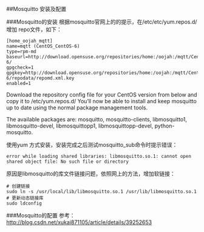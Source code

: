 ##Mosquitto 安装及配置

###Mosquitto的安装
根据mosquitto官网上的的提示，在/etc/etc/yum.repos.d/ 增加 repo文件，如下：

	[home_oojah_mqtt]
	name=mqtt (CentOS_CentOS-6)
	type=rpm-md
	baseurl=http://download.opensuse.org/repositories/home:/oojah:/mqtt/CentOS_CentOS-6/
	gpgcheck=1
	gpgkey=http://download.opensuse.org/repositories/home:/oojah:/mqtt/CentOS_CentOS-6/repodata/repomd.xml.key
	enabled=1


Download the repository config file for your CentOS version from below and copy it to /etc/yum.repos.d/ You’ll now be able to install and keep mosquitto up to date using the normal package management tools.
	
The available packages are: mosquitto, mosquitto-clients, libmosquitto1, libmosquitto-devel, libmosquittopp1, libmosquittopp-devel, python-mosquitto.

使用yum 方式安装，安装完成之后测试mosquitto_sub命令时提示错误：

	error while loading shared libraries: libmosquitto.so.1: cannot open shared object file: No such file or directory

原因是libmosquitto的库文件链接问题，依照网上的方法，增加软链接：

	# 创建链接
	sudo ln -s /usr/local/lib/libmosquitto.so.1 /usr/lib/libmosquitto.so.1
	# 更新动态链接库
	sudo ldconfig

###Mosquitto的配置
参考： http://blog.csdn.net/xukai871105/article/details/39252653
